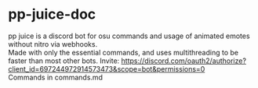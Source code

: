 # pp-juice-doc
pp juice is a discord bot for osu commands and usage of animated emotes without nitro via webhooks.  
Made with only the essential commands, and uses multithreading to be faster than most other bots.
Invite: https://discord.com/oauth2/authorize?client_id=697244972914573473&scope=bot&permissions=0  
Commands in commands.md
